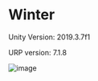 # Winter

Unity Version:
2019.3.7f1

URP version:
7.1.8

![image](https://user-images.githubusercontent.com/31403375/78551420-5e963900-780e-11ea-89fd-86ebd26377d1.png)
